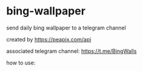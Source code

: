 # bing-wallpaper
send daily bing wallpaper to a telegram channel

created by https://peapix.com/api

associated telegram channel: https://t.me/BingWalls

how to use:
